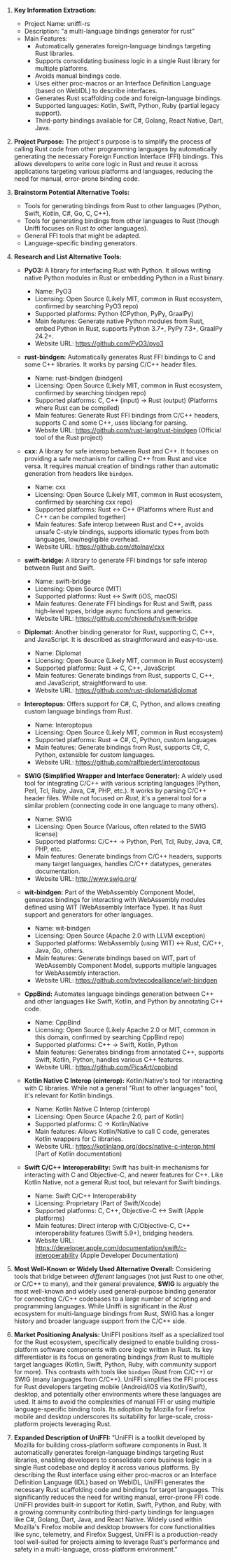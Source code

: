 1.  **Key Information Extraction:**
    *   Project Name: uniffi-rs
    *   Description: "a multi-language bindings generator for rust"
    *   Main Features:
        *   Automatically generates foreign-language bindings targeting Rust libraries.
        *   Supports consolidating business logic in a single Rust library for multiple platforms.
        *   Avoids manual bindings code.
        *   Uses either proc-macros or an Interface Definition Language (based on WebIDL) to describe interfaces.
        *   Generates Rust scaffolding code and foreign-language bindings.
        *   Supported languages: Kotlin, Swift, Python, Ruby (partial legacy support).
        *   Third-party bindings available for C#, Golang, React Native, Dart, Java.

2.  **Project Purpose:**
    The project's purpose is to simplify the process of calling Rust code from other programming languages by automatically generating the necessary Foreign Function Interface (FFI) bindings. This allows developers to write core logic in Rust and reuse it across applications targeting various platforms and languages, reducing the need for manual, error-prone binding code.

3.  **Brainstorm Potential Alternative Tools:**
    *   Tools for generating bindings from Rust to other languages (Python, Swift, Kotlin, C#, Go, C, C++).
    *   Tools for generating bindings from other languages to Rust (though Uniffi focuses on Rust *to* other languages).
    *   General FFI tools that might be adapted.
    *   Language-specific binding generators.

4.  **Research and List Alternative Tools:**

    *   **PyO3:** A library for interfacing Rust with Python. It allows writing native Python modules in Rust or embedding Python in a Rust binary.
        *   Name: PyO3
        *   Licensing: Open Source (Likely MIT, common in Rust ecosystem, confirmed by searching PyO3 repo)
        *   Supported platforms: Python (CPython, PyPy, GraalPy)
        *   Main features: Generate native Python modules from Rust, embed Python in Rust, supports Python 3.7+, PyPy 7.3+, GraalPy 24.2+.
        *   Website URL: https://github.com/PyO3/pyo3

    *   **rust-bindgen:** Automatically generates Rust FFI bindings to C and some C++ libraries. It works by parsing C/C++ header files.
        *   Name: rust-bindgen (bindgen)
        *   Licensing: Open Source (Likely MIT, common in Rust ecosystem, confirmed by searching bindgen repo)
        *   Supported platforms: C, C++ (input) -> Rust (output) (Platforms where Rust can be compiled)
        *   Main features: Generate Rust FFI bindings from C/C++ headers, supports C and some C++, uses libclang for parsing.
        *   Website URL: https://github.com/rust-lang/rust-bindgen (Official tool of the Rust project)

    *   **cxx:** A library for safe interop between Rust and C++. It focuses on providing a safe mechanism for calling C++ from Rust and vice versa. It requires manual creation of bindings rather than automatic generation from headers like `bindgen`.
        *   Name: cxx
        *   Licensing: Open Source (Likely MIT, common in Rust ecosystem, confirmed by searching cxx repo)
        *   Supported platforms: Rust <-> C++ (Platforms where Rust and C++ can be compiled together)
        *   Main features: Safe interop between Rust and C++, avoids unsafe C-style bindings, supports idiomatic types from both languages, low/negligible overhead.
        *   Website URL: https://github.com/dtolnay/cxx

    *   **swift-bridge:** A library to generate FFI bindings for safe interop between Rust and Swift.
        *   Name: swift-bridge
        *   Licensing: Open Source (MIT)
        *   Supported platforms: Rust <-> Swift (iOS, macOS)
        *   Main features: Generate FFI bindings for Rust and Swift, pass high-level types, bridge async functions and generics.
        *   Website URL: https://github.com/chinedufn/swift-bridge

    *   **Diplomat:** Another binding generator for Rust, supporting C, C++, and JavaScript. It is described as straightforward and easy-to-use.
        *   Name: Diplomat
        *   Licensing: Open Source (Likely MIT, common in Rust ecosystem)
        *   Supported platforms: Rust -> C, C++, JavaScript
        *   Main features: Generate bindings from Rust, supports C, C++, and JavaScript, straightforward to use.
        *   Website URL: https://github.com/rust-diplomat/diplomat

    *   **Interoptopus:** Offers support for C#, C, Python, and allows creating custom language bindings from Rust.
        *   Name: Interoptopus
        *   Licensing: Open Source (Likely MIT, common in Rust ecosystem)
        *   Supported platforms: Rust -> C#, C, Python, custom languages
        *   Main features: Generate bindings from Rust, supports C#, C, Python, extensible for custom languages.
        *   Website URL: https://github.com/ralfbiedert/interoptopus

    *   **SWIG (Simplified Wrapper and Interface Generator):** A widely used tool for integrating C/C++ with various scripting languages (Python, Perl, Tcl, Ruby, Java, C#, PHP, etc.). It works by parsing C/C++ header files. While not focused *on Rust*, it's a general tool for a similar problem (connecting code in one language to many others).
        *   Name: SWIG
        *   Licensing: Open Source (Various, often related to the SWIG license)
        *   Supported platforms: C/C++ -> Python, Perl, Tcl, Ruby, Java, C#, PHP, etc.
        *   Main features: Generate bindings from C/C++ headers, supports many target languages, handles C/C++ datatypes, generates documentation.
        *   Website URL: http://www.swig.org/

    *   **wit-bindgen:** Part of the WebAssembly Component Model, generates bindings for interacting with WebAssembly modules defined using WIT (WebAssembly Interface Type). It has Rust support and generators for other languages.
        *   Name: wit-bindgen
        *   Licensing: Open Source (Apache 2.0 with LLVM exception)
        *   Supported platforms: WebAssembly (using WIT) <-> Rust, C/C++, Java, Go, others.
        *   Main features: Generate bindings based on WIT, part of WebAssembly Component Model, supports multiple languages for WebAssembly interaction.
        *   Website URL: https://github.com/bytecodealliance/wit-bindgen

    *   **CppBind:** Automates language bindings generation between C++ and other languages like Swift, Kotlin, and Python by annotating C++ code.
        *   Name: CppBind
        *   Licensing: Open Source (Likely Apache 2.0 or MIT, common in this domain, confirmed by searching CppBind repo)
        *   Supported platforms: C++ -> Swift, Kotlin, Python
        *   Main features: Generates bindings from annotated C++, supports Swift, Kotlin, Python, handles various C++ features.
        *   Website URL: https://github.com/PicsArt/cppbind

    *   **Kotlin Native C Interop (cinterop):** Kotlin/Native's tool for interacting with C libraries. While not a general "Rust to other languages" tool, it's relevant for Kotlin bindings.
        *   Name: Kotlin Native C Interop (cinterop)
        *   Licensing: Open Source (Apache 2.0, part of Kotlin)
        *   Supported platforms: C -> Kotlin/Native
        *   Main features: Allows Kotlin/Native to call C code, generates Kotlin wrappers for C libraries.
        *   Website URL: https://kotlinlang.org/docs/native-c-interop.html (Part of Kotlin documentation)

    *   **Swift C/C++ Interoperability:** Swift has built-in mechanisms for interacting with C and Objective-C, and newer features for C++. Like Kotlin Native, not a general Rust tool, but relevant for Swift bindings.
        *   Name: Swift C/C++ Interoperability
        *   Licensing: Proprietary (Part of Swift/Xcode)
        *   Supported platforms: C, C++, Objective-C <-> Swift (Apple platforms)
        *   Main features: Direct interop with C/Objective-C, C++ interoperability features (Swift 5.9+), bridging headers.
        *   Website URL: https://developer.apple.com/documentation/swift/c-interoperability (Apple Developer Documentation)

5.  **Most Well-Known or Widely Used Alternative Overall:**
    Considering tools that bridge between *different* languages (not just Rust to one other, or C/C++ to many), and their general prevalence, **SWIG** is arguably the most well-known and widely used general-purpose binding generator for connecting C/C++ codebases to a large number of scripting and programming languages. While Uniffi is significant in the *Rust* ecosystem for multi-language bindings from Rust, SWIG has a longer history and broader language support from the C/C++ side.

6.  **Market Positioning Analysis:**
    UniFFI positions itself as a specialized tool for the Rust ecosystem, specifically designed to enable building cross-platform software components with core logic written in Rust. Its key differentiator is its focus on generating bindings *from* Rust to multiple target languages (Kotlin, Swift, Python, Ruby, with community support for more). This contrasts with tools like `bindgen` (Rust from C/C++) or SWIG (many languages from C/C++). UniFFI simplifies the FFI process for Rust developers targeting mobile (Android/iOS via Kotlin/Swift), desktop, and potentially other environments where these languages are used. It aims to avoid the complexities of manual FFI or using multiple language-specific binding tools. Its adoption by Mozilla for Firefox mobile and desktop underscores its suitability for large-scale, cross-platform projects leveraging Rust.

7.  **Expanded Description of UniFFI:**
    "UniFFI is a toolkit developed by Mozilla for building cross-platform software components in Rust. It automatically generates foreign-language bindings targeting Rust libraries, enabling developers to consolidate core business logic in a single Rust codebase and deploy it across various platforms. By describing the Rust interface using either proc-macros or an Interface Definition Language (IDL) based on WebIDL, UniFFI generates the necessary Rust scaffolding code and bindings for target languages. This significantly reduces the need for writing manual, error-prone FFI code. UniFFI provides built-in support for Kotlin, Swift, Python, and Ruby, with a growing community contributing third-party bindings for languages like C#, Golang, Dart, Java, and React Native. Widely used within Mozilla's Firefox mobile and desktop browsers for core functionalities like sync, telemetry, and Firefox Suggest, UniFFI is a production-ready tool well-suited for projects aiming to leverage Rust's performance and safety in a multi-language, cross-platform environment."